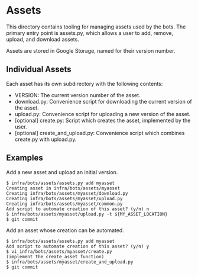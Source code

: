 Assets
======

This directory contains tooling for managing assets used by the bots.  The
primary entry point is assets.py, which allows a user to add, remove, upload,
and download assets.

Assets are stored in Google Storage, named for their version number.


Individual Assets
-----------------

Each asset has its own subdirectory with the following contents:
* VERSION:  The current version number of the asset.
* download.py:  Convenience script for downloading the current version of the asset.
* upload.py:  Convenience script for uploading a new version of the asset.
* [optional] create.py:  Script which creates the asset, implemented by the user.
* [optional] create\_and\_upload.py:  Convenience script which combines create.py with upload.py.


Examples
-------

Add a new asset and upload an initial version.

```
$ infra/bots/assets/assets.py add myasset
Creating asset in infra/bots/assets/myasset
Creating infra/bots/assets/myasset/download.py
Creating infra/bots/assets/myasset/upload.py
Creating infra/bots/assets/myasset/common.py
Add script to automate creation of this asset? (y/n) n
$ infra/bots/assets/myasset/upload.py -t ${MY_ASSET_LOCATION}
$ git commit
```

Add an asset whose creation can be automated.

```
$ infra/bots/assets/assets.py add myasset
Add script to automate creation of this asset? (y/n) y
$ vi infra/bots/assets/myasset/create.py
(implement the create_asset function)
$ infra/bots/assets/myasset/create_and_upload.py
$ git commit
```
